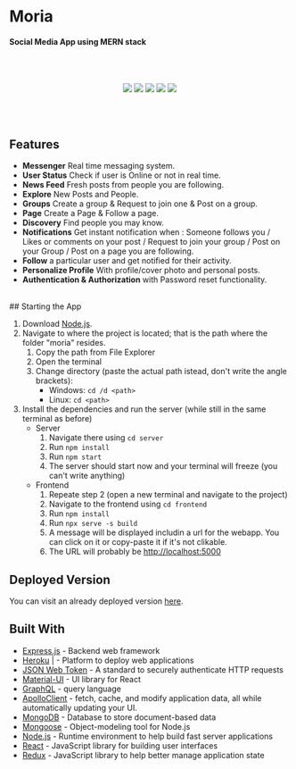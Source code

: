 # Moria
#### Social Media App using MERN stack

<br>
<br>
<p align="center">  
<a href="https://moria-asu.herokuapp.com/"><img src="https://api.codacy.com/project/badge/Grade/2cbd62dd3c284ce79f6e2c35817bec12"></a>
<a href="https://moria-asu.herokuapp.com/"><img src="https://api.codacy.com/project/badge/Coverage/8a941e0f57c047c8a481f4854666b42d"></a>
<a href="https://moria-asu.herokuapp.com/"><img src="https://travis-ci.org/teles/array-mixer.svg?branch=master"></a>
<a href="https://moria-asu.herokuapp.com/"><img src="https://img.shields.io/npm/v/array-mixer.svg"></a>
<a href="https://moria-asu.herokuapp.com/"><img src="https://img.shields.io/badge/license-MIT-blue.svg"></a>
</p>

<br>
<br>

## Features

- **Messenger** Real time messaging system.
- **User Status** Check if user is Online or not in real time.
- **News Feed** Fresh posts from people you are following.
- **Explore** New Posts and People.
- **Groups** Create a group & Request to join one & Post on a group.
- **Page** Create a Page & Follow a page.
- **Discovery** Find people you may know.
- **Notifications** Get instant notification when : Someone follows you / Likes or comments on your post / Request to join your group / Post on your Group / Post on a page you are following.
- **Follow** a particular user and get notified for their activity.
- **Personalize Profile** With profile/cover photo and personal posts.
- **Authentication & Authorization** with Password reset functionality.

<br>
## Starting the App

1. Download [Node.js](https://nodejs.org/en/download/).
2. Navigate to where the project is located; that is the path where the folder "moria" resides.
   1. Copy the path from File Explorer
   2. Open the terminal
   3. Change directory (paste the actual path istead, don't write the angle brackets):
      - Windows:
        `cd /d <path>`
      - Linux:
        `cd <path>`
3. Install the dependencies and run the server (while still in the same terminal as before)
   - Server
     1. Navigate there using `cd server`
     2. Run `npm install`
     3. Run `npm start`
     4. The server should start now and your terminal will freeze (you can't write anything)
   - Frontend
     1. Repeate step 2 (open a new terminal and navigate to the project)
     2. Navigate to the frontend using `cd frontend`
     3. Run `npm install`
     4. Run `npx serve -s build`
     5. A message will be displayed includin a url for the webapp. You can click on it or copy-paste it if it's not clikable.
     6. The URL will probably be [http://localhost:5000](http://localhost:5000)

## Deployed Version

You can visit an already deployed version [here](https://moria-asu.herokuapp.com/).


## Built With

- [Express.js](https://expressjs.com/) - Backend web framework 
- [Heroku](http://heroku.com/) | - Platform to deploy web applications
- [JSON Web Token](https://jwt.io/) - A standard to securely authenticate HTTP requests
- [Material-UI](https://material-ui.com/) - UI library for React
- [GraphQL](https://graphql.org/)  - query language 
- [ApolloClient](https://apollographql.org/)  - fetch, cache, and modify application data, all while automatically updating your UI.
- [MongoDB](https://www.mongodb.com/) - Database to store document-based data
- [Mongoose](https://mongoosejs.com/) - Object-modeling tool for Node.js
- [Node.js](https://nodejs.org/en/) - Runtime environment to help build fast server applications
- [React](https://reactjs.org/) - JavaScript library for building user interfaces
- [Redux](https://redux.js.org/) - JavaScript library to help better manage application state


